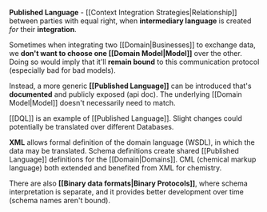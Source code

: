**Published Language** - [[Context Integration Strategies|Relationship]] between parties with equal right, when **intermediary language** is created *for* their **integration**.

Sometimes when integrating two [[Domain|Businesses]] to exchange data, we **don't want to choose one [[Domain Model|Model]]** over the other. Doing so would imply that it'll **remain bound** to this communication protocol (especially bad for bad models).

Instead, a more generic **[[Published Language]]** can be introduced that's **documented** and publicly exposed (api doc). The underlying [[Domain Model|Model]] doesn't necessarily need to match.

[[DQL]] is an example of [[Published Language]]. Slight changes could potentially be translated over different Databases.

**XML** allows formal definition of the domain language (WSDL), in which the data may be translated. Schema definitions create shared [[Published Language]] definitions for the [[Domain|Domains]]. 
CML (chemical markup language) both extended and benefited from XML for chemistry.

There are also **[[Binary data formats|Binary Protocols]]**, where schema interpretation is separate, and it provides better development over time (schema names aren't bound).